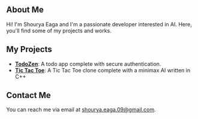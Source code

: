 ## About Me

Hi! I'm Shourya Eaga and I'm a passionate developer interested in AI. Here, you'll find some of my projects and works.

## My Projects

- **[TodoZen](https://github.com/shouryaeaga/TodoZen)**: A todo app complete with secure authentication.
- **[Tic Tac Toe](https://github.com/shouryaeaga/tic_tac_toe_ai)**: A Tic Tac Toe clone complete with a minimax AI written in C++

## Contact Me

You can reach me via email at [shourya.eaga.09@gmail.com](mailto:shourya.eaga.09@gmail.com).
